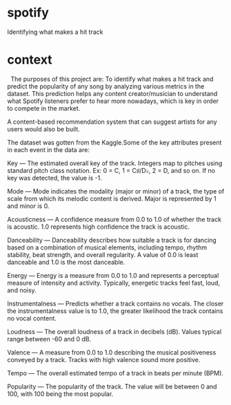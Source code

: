 # spotify
Identifying what makes a hit track

# context
 
The purposes of this project are:
To identify what makes a hit track and predict the popularity of any song by analyzing various metrics in the dataset. This prediction helps any content creator/musician to understand what Spotify listeners prefer to hear more nowadays, which is key in order to compete in the market.

A content-based recommendation system that can suggest artists for any users would also be built.

The dataset was gotten from the Kaggle.Some of the key attributes present in each event in the data are:

Key — The estimated overall key of the track. Integers map to pitches using standard pitch class notation. Ex: 0 = C, 1 = C♯/D♭, 2 = D, and so on. If no key was detected, the value is -1.

Mode — Mode indicates the modality (major or minor) of a track, the type of scale from which its melodic content is derived. Major is represented by 1 and minor is 0.

Acousticness — A confidence measure from 0.0 to 1.0 of whether the track is acoustic. 1.0 represents high confidence the track is acoustic.

Danceability — Danceability describes how suitable a track is for dancing based on a combination of musical elements, including tempo, rhythm stability, beat strength, and overall regularity. A value of 0.0 is least danceable and 1.0 is the most danceable.

Energy — Energy is a measure from 0.0 to 1.0 and represents a perceptual measure of intensity and activity. Typically, energetic tracks feel fast, loud, and noisy.

Instrumentalness — Predicts whether a track contains no vocals. The closer the instrumentalness value is to 1.0, the greater likelihood the track contains no vocal content.

Loudness — The overall loudness of a track in decibels (dB). Values typical range between -60 and 0 dB.

Valence — A measure from 0.0 to 1.0 describing the musical positiveness conveyed by a track. Tracks with high valence sound more positive.

Tempo — The overall estimated tempo of a track in beats per minute (BPM).

Popularity — The popularity of the track. The value will be between 0 and 100, with 100 being the most popular.


